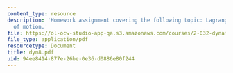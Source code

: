 ```yaml
---
content_type: resource
description: 'Homework assignment covering the following topic: Lagrange''s equation
  of motion.'
file: https://ol-ocw-studio-app-qa.s3.amazonaws.com/courses/2-032-dynamics-fall-2004/94ee8414877e26be0e36d0886e80f244_dyn8.pdf
file_type: application/pdf
resourcetype: Document
title: dyn8.pdf
uid: 94ee8414-877e-26be-0e36-d0886e80f244
---
```

